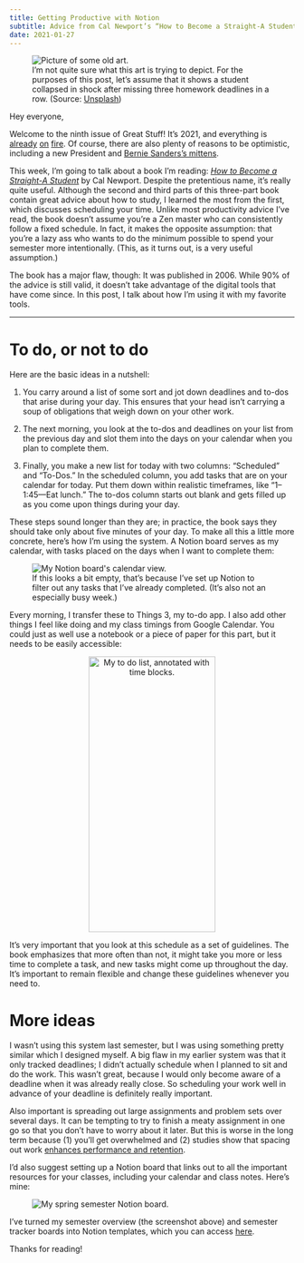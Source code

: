 ```yaml
---
title: Getting Productive with Notion
subtitle: Advice from Cal Newport’s “How to Become a Straight-A Student”
date: 2021-01-27
---
```


<figure>
  <img src="/static/getting-productive-with-notion/intro.jpeg" alt="Picture of some old art." />
  <figcaption>I’m not quite sure what this art is trying to depict. For the purposes of this post, let’s assume that it shows a student collapsed in shock after missing three homework deadlines in a row. (Source: <a href="https://unsplash.com/photos/1HDaqGCZNWQ">Unsplash</a>)</figcaption>
</figure>

Hey everyone,

Welcome to the ninth issue of Great Stuff! It’s 2021, and everything is [already](https://apnews.com/article/larry-king-dead-391f55fabb843d14a2635a9bd55880d4) [on](https://www.wsj.com/articles/new-coronavirus-variants-complicate-the-battle-against-the-pandemic-11611518097) [fire](https://www.wsj.com/articles/capitol-riot-shakes-pro-democracy-campaigners-world-wide-11610967473). Of course, there are also plenty of reasons to be optimistic, including a new President and [Bernie Sanders’s mittens](https://www.cnn.com/videos/politics/2021/01/24/bernie-sanders-reacts-to-biden-inauguration-memes-bash-sotu-vpx.cnn).

This week, I’m going to talk about a book I’m reading: [_How to Become a Straight-A Student_](https://www.calnewport.com/books/straight-a-student/) by Cal Newport. Despite the pretentious name, it’s really quite useful. Although the second and third parts of this three-part book contain great advice about how to study, I learned the most from the first, which discusses scheduling your time. Unlike most productivity advice I’ve read, the book doesn’t assume you’re a Zen master who can consistently follow a fixed schedule. In fact, it makes the opposite assumption: that you’re a lazy ass who wants to do the minimum possible to spend your semester more intentionally. (This, as it turns out, is a very useful assumption.)

The book has a major flaw, though: It was published in 2006. While 90% of the advice is still valid, it doesn’t take advantage of the digital tools that have come since. In this post, I talk about how I’m using it with my favorite tools.

---

# To do, or not to do

Here are the basic ideas in a nutshell:

1. You carry around a list of some sort and jot down deadlines and to-dos that arise during your day. This ensures that your head isn’t carrying a soup of obligations that weigh down on your other work.

2. The next morning, you look at the to-dos and deadlines on your list from the previous day and slot them into the days on your calendar when you plan to complete them.

3. Finally, you make a new list for today with two columns: “Scheduled” and “To-Dos.” In the scheduled column, you add tasks that are on your calendar for today. Put them down within realistic timeframes, like “1–1:45—Eat lunch.” The to-dos column starts out blank and gets filled up as you come upon things during your day.

These steps sound longer than they are; in practice, the book says they should take only about five minutes of your day. To make all this a little more concrete, here’s how I’m using the system. A Notion board serves as my calendar, with tasks placed on the days when I want to complete them:

<figure>
  <img src="/static/getting-productive-with-notion/calendar.png" alt="My Notion board's calendar view." />
  <figcaption>If this looks a bit empty, that’s because I’ve set up Notion to filter out any tasks that I’ve already completed. (It’s also not an especially busy week.)</figcaption>
</figure>

Every morning, I transfer these to Things 3, my to-do app. I also add other things I feel like doing and my class timings from Google Calendar. You could just as well use a notebook or a piece of paper for this part, but it needs to be easily accessible:

<center>
  <img height="486" width="224" src="/static/getting-productive-with-notion/things.jpeg" alt="My to do list, annotated with time blocks." />
</center>

It’s very important that you look at this schedule as a set of guidelines. The book emphasizes that more often than not, it might take you more or less time to complete a task, and new tasks might come up throughout the day. It’s important to remain flexible and change these guidelines whenever you need to.

# More ideas

I wasn’t using this system last semester, but I was using something pretty similar which I designed myself. A big flaw in my earlier system was that it only tracked deadlines; I didn’t actually schedule when I planned to sit and do the work. This wasn’t great, because I would only become aware of a deadline when it was already really close. So scheduling your work well in advance of your deadline is definitely really important.

Also important is spreading out large assignments and problem sets over several days. It can be tempting to try to finish a meaty assignment in one go so that you don’t have to worry about it later. But this is worse in the long term because (1) you’ll get overwhelmed and (2) studies show that spacing out work [enhances performance and retention](https://fs.blog/2018/12/spacing-effect/).

I’d also suggest setting up a Notion board that links out to all the important resources for your classes, including your calendar and class notes. Here’s mine:

<figure>
  <img src="/static/getting-productive-with-notion/board.png" alt="My spring semester Notion board." />
</figure>

I’ve turned my semester overview (the screenshot above) and semester tracker boards into Notion templates, which you can access [here](https://www.notion.so/kabirgoel/Getting-Productive-with-Notion-edf3510d0a27428a88cc986ac17f89e9).

Thanks for reading!
